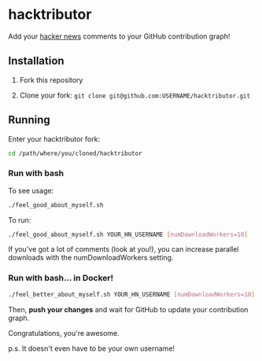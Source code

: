 # hacktributor

Add your [hacker news](https://news.ycombinator.com) comments to your
GitHub contribution graph!

## Installation

1. Fork this repository

2. Clone your fork: `git clone git@github.com:USERNAME/hacktributor.git`

## Running

Enter your hacktributor fork:

``` bash
cd /path/where/you/cloned/hacktributor
```

### Run with bash

To see usage:

``` bash
./feel_good_about_myself.sh
```

To run:

``` bash
./feel_good_about_myself.sh YOUR_HN_USERNAME [numDownloadWorkers=10]
```

If you've got a lot of comments (look at you!), you can increase parallel
downloads with the numDownloadWorkers setting.

### Run with bash... in Docker!

``` bash
./feel_better_about_myself.sh YOUR_HN_USERNAME [numDownloadWorkers=10]
```

Then, **push your changes** and wait for GitHub to update your contribution
graph.

Congratulations, you're awesome.

p.s. It doesn't even have to be your own username!
